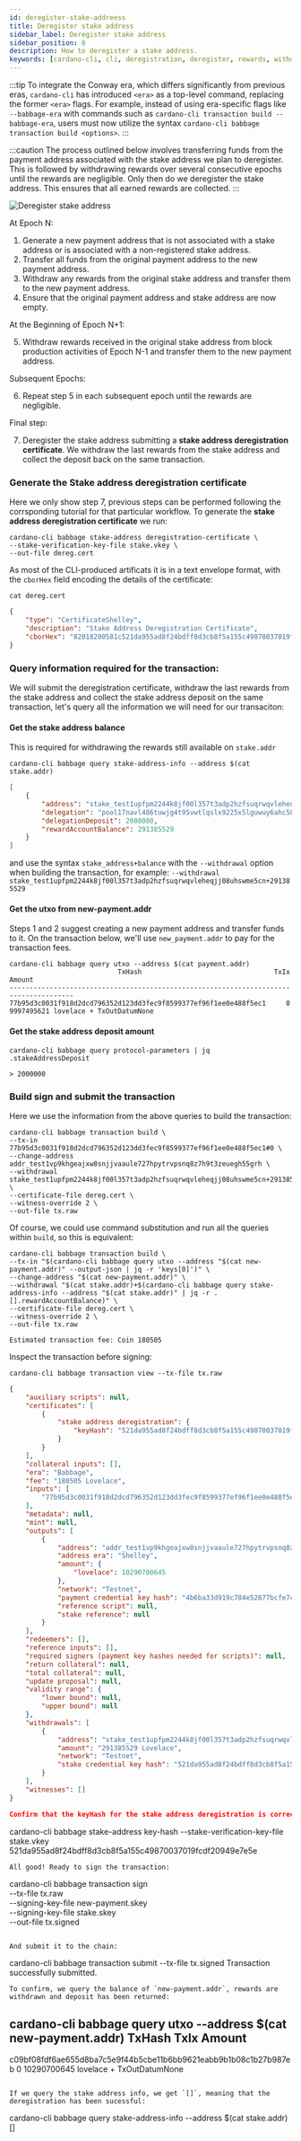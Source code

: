 ```yaml
---
id: deregister-stake-addreess
title: Deregister stake address
sidebar_label: Deregister stake address
sidebar_position: 6
description: How to deregister a stake address.
keywords: [cardano-cli, cli, deregistration, deregister, rewards, withdrawal, stake, stake addresses, cardano-node, transactions]
---
```


:::tip
To integrate the Conway era, which differs significantly from previous eras, `cardano-cli` has introduced `<era>` as a top-level command, replacing the former `<era>` flags. For example, instead of using era-specific flags like `--babbage-era` with commands such as `cardano-cli transaction build --babbage-era`, users must now utilize the syntax `cardano-cli babbage transaction build <options>`. 
:::

:::caution
The process outlined below involves transferring funds from the payment address associated with the stake address we plan to deregister. This is followed by withdrawing rewards over several consecutive epochs until the rewards are negligible. Only then do we deregister the stake address. This ensures that all earned rewards are collected.
:::

![Deregister stake address](/img/cli/deregister-stake-address.png)

At Epoch N:

1. Generate a new payment address that is not associated with a stake address or is associated with a non-registered stake address.
2. Transfer all funds from the original payment address to the new payment address.
3. Withdraw any rewards from the original stake address and transfer them to the new payment address.
4. Ensure that the original payment address and stake address are now empty.

At the Beginning of Epoch N+1:

5. Withdraw rewards received in the original stake address from block production activities of Epoch N-1 and transfer them to the new payment address.

Subsequent Epochs:

6. Repeat step 5 in each subsequent epoch until the rewards are negligible.

Final step:

7. Deregister the stake address submitting a **stake address deregistration certificate**. We withdraw the last rewards from the stake address and collect the deposit back on the same transaction. 


### Generate the Stake address deregistration certificate

Here we only show step 7, previous steps can be performed following the corrsponding tutorial for that particular workflow. To generate the **stake address deregistration certificate** we run:

```
cardano-cli babbage stake-address deregistration-certificate \
--stake-verification-key-file stake.vkey \
--out-file dereg.cert
```
As most of the CLI-produced artificats it is in a text envelope format, with the `cborHex` field encoding the details of the certificate: 

```
cat dereg.cert
```
```json
{
    "type": "CertificateShelley",
    "description": "Stake Address Deregistration Certificate",
    "cborHex": "82018200581c521da955ad8f24bdff8d3cb8f5a155c49870037019fcdf20949e7e5e"
}
```

### Query information required for the transaction:

We will submit the deregistration certificate, withdraw the last rewards from the stake address and collect the stake address deposit on the same transaction, let's query all the information we will need for our transaciton:

#### Get the stake address balance 

This is required for withdrawing the rewards still available on `stake.addr`

```
cardano-cli babbage query stake-address-info --address $(cat stake.addr)
```
```json
[
    {
        "address": "stake_test1upfpm2244k8jf00l357t3adp2hzfsuqrwqvleheqjj08uhswme5cn",
        "delegation": "pool17navl486tuwjg4t95vwtlqslx9225x5lguwuy6ahc58x5dnm9ma",
        "delegationDeposit": 2000000,
        "rewardAccountBalance": 291385529
    }
]
```
and use the syntax `stake_address+balance` with the `--withdrawal` option when building the transaction, for example: 
`--withdrawal  stake_test1upfpm2244k8jf00l357t3adp2hzfsuqrwqvleheqjj08uhswme5cn+291385529`


#### Get the utxo from new-payment.addr 

Steps 1 and 2 suggest creating a new payment address and transfer funds to it. On the transaction below, we'll use `new_payment.addr` to pay for the transaction fees.

```
cardano-cli babbage query utxo --address $(cat payment.addr)
                           TxHash                                 TxIx        Amount
--------------------------------------------------------------------------------------
77b95d3c0031f918d2dcd796352d123dd3fec9f8599377ef96f1ee0e488f5ec1     0        9997495621 lovelace + TxOutDatumNone
```
#### Get the stake address deposit amount

```
cardano-cli babbage query protocol-parameters | jq .stakeAddressDeposit

> 2000000
```


### Build sign and submit the transaction

Here we use the information from the above queries to build the transaction: 

```
cardano-cli babbage transaction build \
--tx-in 77b95d3c0031f918d2dcd796352d123dd3fec9f8599377ef96f1ee0e488f5ec1#0 \
--change-address addr_test1vp9khgeajxw8snjjvaaule727hpytrvpsnq8z7h9t3zeuegh55grh \
--withdrawal stake_test1upfpm2244k8jf00l357t3adp2hzfsuqrwqvleheqjj08uhswme5cn+291385529 \
--certificate-file dereg.cert \
--witness-override 2 \
--out-file tx.raw
```

Of course, we could use command substitution and run all the queries within `build`, so this is equivalent:

```
cardano-cli babbage transaction build \
--tx-in "$(cardano-cli babbage query utxo --address "$(cat new-payment.addr)" --output-json | jq -r 'keys[0]')" \
--change-address "$(cat new-payment.addr)" \
--withdrawal "$(cat stake.addr)+$(cardano-cli babbage query stake-address-info --address "$(cat stake.addr)" | jq -r .[].rewardAccountBalance)" \
--certificate-file dereg.cert \
--witness-override 2 \
--out-file tx.raw
```
```
Estimated transaction fee: Coin 180505
```

Inspect the transaction before signing:

```
cardano-cli babbage transaction view --tx-file tx.raw
```
```json
{
    "auxiliary scripts": null,
    "certificates": [
        {
            "stake address deregistration": {
                "keyHash": "521da955ad8f24bdff8d3cb8f5a155c49870037019fcdf20949e7e5e"
            }
        }
    ],
    "collateral inputs": [],
    "era": "Babbage",
    "fee": "180505 Lovelace",
    "inputs": [
        "77b95d3c0031f918d2dcd796352d123dd3fec9f8599377ef96f1ee0e488f5ec1#0"
    ],
    "metadata": null,
    "mint": null,
    "outputs": [
        {
            "address": "addr_test1vp9khgeajxw8snjjvaaule727hpytrvpsnq8z7h9t3zeuegh55grh",
            "address era": "Shelley",
            "amount": {
                "lovelace": 10290700645
            },
            "network": "Testnet",
            "payment credential key hash": "4b6ba33d919c784e52677bcfe7caf5c2458d8184c0717ae55c459e65",
            "reference script": null,
            "stake reference": null
        }
    ],
    "redeemers": [],
    "reference inputs": [],
    "required signers (payment key hashes needed for scripts)": null,
    "return collateral": null,
    "total collateral": null,
    "update proposal": null,
    "validity range": {
        "lower bound": null,
        "upper bound": null
    },
    "withdrawals": [
        {
            "address": "stake_test1upfpm2244k8jf00l357t3adp2hzfsuqrwqvleheqjj08uhswme5cn",
            "amount": "291385529 Lovelace",
            "network": "Testnet",
            "stake credential key hash": "521da955ad8f24bdff8d3cb8f5a155c49870037019fcdf20949e7e5e"
        }
    ],
    "witnesses": []
}

Confirm that the keyHash for the stake address deregistration is correct with: 

```
cardano-cli babbage stake-address key-hash --stake-verification-key-file stake.vkey 
521da955ad8f24bdff8d3cb8f5a155c49870037019fcdf20949e7e5e
```
All good! Ready to sign the transaction: 

```
cardano-cli babbage transaction sign \
  --tx-file tx.raw \
  --signing-key-file new-payment.skey \
  --signing-key-file stake.skey \
  --out-file tx.signed
```

And submit it to the chain:

```
cardano-cli babbage transaction submit --tx-file tx.signed 
Transaction successfully submitted.
```
To confirm, we query the balance of `new-payment.addr`, rewards are withdrawn and deposit has been returned:

```
cardano-cli babbage query utxo --address $(cat new-payment.addr)
                           TxHash                                 TxIx        Amount
--------------------------------------------------------------------------------------
c09bf08fdf6ae655d8ba7c5e9f44b5cbe11b6bb9621eabb9b1b08c1b27b987eb     0        10290700645 lovelace + TxOutDatumNone
```

If we query the stake address info, we get `[]`, meaning that the deregistration has been sucessful:

```
cardano-cli babbage query stake-address-info --address $(cat stake.addr)
[]
```